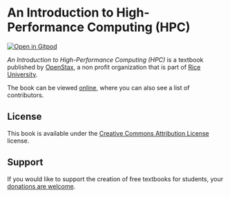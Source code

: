 # An Introduction to High-Performance Computing (HPC)

[![Open in Gitpod](https://gitpod.io/button/open-in-gitpod.svg)](https://gitpod.io/from-referrer/)

_An Introduction to High-Performance Computing (HPC)_ is a textbook published by [OpenStax](https://openstax.org/), a non profit organization that is part of [Rice University](https://www.rice.edu/).

The book can be viewed [online](https://github.com/cnx-user-books/cnxbook-an-introduction-to-high-performance-computing-hpc/releases/latest), where you can also see a list of contributors.

## License
This book is available under the [Creative Commons Attribution License](./LICENSE) license.

## Support
If you would like to support the creation of free textbooks for students, your [donations are welcome](https://riceconnect.rice.edu/donation/support-openstax-banner).
